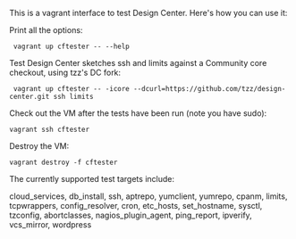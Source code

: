 This is a vagrant interface to test Design Center.  Here's how you can use it:

Print all the options:

     vagrant up cftester -- --help

Test Design Center sketches ssh and limits against a Community core checkout, using tzz's DC fork:

     vagrant up cftester -- -icore --dcurl=https://github.com/tzz/design-center.git ssh limits

Check out the VM after the tests have been run (note you have sudo):

    vagrant ssh cftester

Destroy the VM:

    vagrant destroy -f cftester

The currently supported test targets include:

cloud_services, db_install, ssh, aptrepo, yumclient, yumrepo, cpanm,
limits, tcpwrappers, config_resolver, cron, etc_hosts, set_hostname,
sysctl, tzconfig, abortclasses, nagios_plugin_agent, ping_report,
ipverify, vcs_mirror, wordpress
